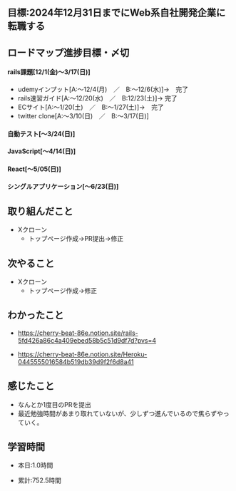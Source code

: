## 目標:2024年12月31日までにWeb系自社開発企業に転職する

## ロードマップ進捗目標・〆切
#### rails課題[12/1(金)～3/17(日)]
* udemyインプット[A:～12/4(月)　／　B:～12/6(水)]→　完了
* rails速習ガイド[A:～12/20(水)　／　B:12/23(土)]→  完了
* ECサイト[A:～1/20(土)　／　B:～1/27(土)]→　完了
* twitter clone[A:～3/10(日)　／　B:～3/17(日)]

#### 自動テスト[～3/24(日)]
#### JavaScript[～4/14(日)]
#### React[～5/05(日)]
#### シングルアプリケーション[～6/23(日)]


## 取り組んだこと
- Xクローン
  - トップページ作成→PR提出→修正


## 次やること
- Xクローン
  - トップページ作成→修正
  
## わかったこと
* https://cherry-beat-86e.notion.site/rails-5fd426a86c4a409ebed58b5c51d9df7d?pvs=4

* https://cherry-beat-86e.notion.site/Heroku-0445555016584b519db39d9f2f6d8a41



## 感じたこと
* なんとか1度目のPRを提出
* 最近勉強時間があまり取れていないが、少しずつ進んでいるので焦らずやっていく。

## 学習時間
- 本日:1.0時間

- 累計:752.5時間
